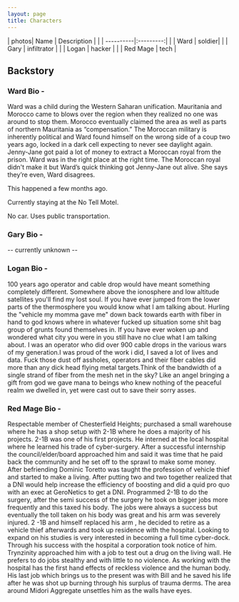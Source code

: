 ```yaml
---
layout: page
title: Characters
---
```

| photos| Name       | Description       | 
| | ----------|:---------:| 
| | Ward | soldier|
| | Gary | infiltrator |
| | Logan | hacker |
| | Red Mage | tech |

## Backstory
### Ward Bio -

Ward was a child during the Western Saharan unification. Mauritania and Morocco came to blows over the region when they realized no one was around to stop them. Morocco eventually claimed the area as well as parts of northern Mauritania as “compensation.” The Moroccan military is inherently political and Ward found himself on the wrong side of a coup two years ago, locked in a dark cell expecting to never see daylight again. Jenny-Jane got paid a lot of money to extract a Moroccan royal from the prison. Ward was in the right place at the right time. The Moroccan royal didn't make it but Ward’s quick thinking got Jenny-Jane out alive. She says they’re even, Ward disagrees. 
    
This happened a few months ago.

Currently staying at the No Tell Motel.
    
No car. Uses public transportation.


### Gary Bio - 

 -- currently unknown --

### Logan Bio -

100 years ago operator and cable drop would have meant something completely different. Somewhere above the ionosphere and low altitude satellites you'll find my lost soul. If you have ever jumped from the lower parts of the thermosphere you would know what I am talking about. Hurling the "vehicle my momma gave me" down back towards earth with fiber in hand to god knows where in whatever fucked up situation some shit bag group of grunts found themselves in. If you have ever woken up and wondered what city you were in you still have no clue what I am talking about. I was an operator who did over 900 cable drops in the various wars of my generation.I was proud of the work i did, I saved a lot of lives and data. Fuck those dust off assholes, operators and their fiber cables did more than any dick head flying metal targets.Think of the bandwidth of a single strand of fiber from the mesh net in the sky? Like an angel bringing a gift from god we gave mana to beings who knew nothing of the peaceful realm we dwelled in, yet were cast out to save their sorry asses.

    

### Red Mage Bio -

Respectable member of Chesterfield Heights; purchased a small warehouse where he has a shop setup with 2-1B where he does a majority of his projects. 2-1B was one of his first projects. He interned at the local hospital where he learned his trade of cyber-surgery. After a successful internship the council/elder/board approached him and said it was time that he paid back the community and he set off to the sprawl to make some money. After befriending Dominic Toretto was taught the profession of vehicle thief and started to make a living. After putting two and two together realized that a DNI would help increase the efficiency of boosting and did a quid pro quo with an exec at GeroNetics to get a DNI. Programmed 2-1B to do the surgery, after the semi success of the surgery he took on bigger jobs more frequently and this taxed his body. The jobs were always a success but eventually the toll taken on his body was great and his arm was severely injured. 2 -1B and himself replaced his arm , he decided to retire as a vehicle thief afterwards and took up residence with the hospital.  Looking to expand on his studies is very interested in becoming a full time cyber-dock. Through his success with the hospital a corporation took notice of him. Trynzinity approached him with a job to test out a drug on the living wall. He prefers to do jobs stealthy and with little to no violence. As working with the hospital has the first hand effects of reckless violence and the human body. His last job which brings us to the present was with Bill and he saved his life after he was shot up burning through his surplus of trauma derms. The area around Midori Aggregate unsettles him as the walls have eyes. 
